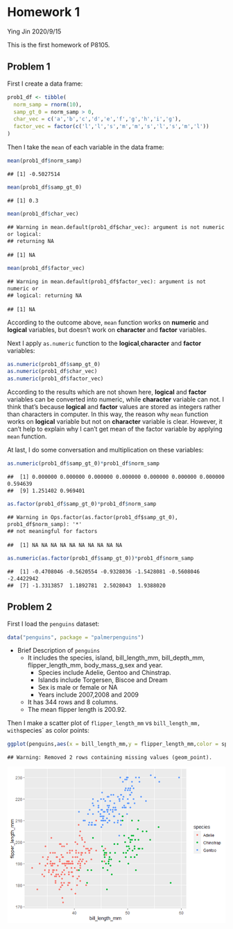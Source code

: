 Homework 1
================
Ying Jin
2020/9/15

This is the first homework of P8105.

## Problem 1

First I create a data frame:

``` r
prob1_df <- tibble(
  norm_samp = rnorm(10),
  samp_gt_0 = norm_samp > 0,
  char_vec = c('a','b','c','d','e','f','g','h','i','g'),
  factor_vec = factor(c('l','l','s','m','m','s','l','s','m','l'))
)
```

Then I take the `mean` of each variable in the data frame:

``` r
mean(prob1_df$norm_samp)
```

    ## [1] -0.5027514

``` r
mean(prob1_df$samp_gt_0)
```

    ## [1] 0.3

``` r
mean(prob1_df$char_vec)
```

    ## Warning in mean.default(prob1_df$char_vec): argument is not numeric or logical:
    ## returning NA

    ## [1] NA

``` r
mean(prob1_df$factor_vec)
```

    ## Warning in mean.default(prob1_df$factor_vec): argument is not numeric or
    ## logical: returning NA

    ## [1] NA

According to the outcome above, `mean` function works on **numeric** and
**logical** variables, but doesn’t work on **character** and **factor**
variables.

Next I apply `as.numeric` function to the **logical**,**character** and
**factor** variables:

``` r
as.numeric(prob1_df$samp_gt_0)
as.numeric(prob1_df$char_vec)
as.numeric(prob1_df$factor_vec)
```

According to the results which are not shown here, **logical** and
**factor** variables can be converted into numeric, while **character**
variable can not. I think that’s because **logical** and **factor**
values are stored as integers rather than characters in computer. In
this way, the reason why `mean` function works on **logical** variable
but not on **character** variable is clear. However, it can’t help to
explain why I can’t get mean of the factor variable by applying `mean`
function.

At last, I do some conversation and multiplication on these variables:

``` r
as.numeric(prob1_df$samp_gt_0)*prob1_df$norm_samp
```

    ##  [1] 0.000000 0.000000 0.000000 0.000000 0.000000 0.000000 0.000000 0.594639
    ##  [9] 1.251402 0.969401

``` r
as.factor(prob1_df$samp_gt_0)*prob1_df$norm_samp
```

    ## Warning in Ops.factor(as.factor(prob1_df$samp_gt_0), prob1_df$norm_samp): '*'
    ## not meaningful for factors

    ##  [1] NA NA NA NA NA NA NA NA NA NA

``` r
as.numeric(as.factor(prob1_df$samp_gt_0))*prob1_df$norm_samp
```

    ##  [1] -0.4708046 -0.5620554 -0.9328036 -1.5428081 -0.5608046 -2.4422942
    ##  [7] -1.3313857  1.1892781  2.5028043  1.9388020

## Problem 2

First I load the `penguins` dataset:

``` r
data("penguins", package = "palmerpenguins")
```

  - Brief Description of `penguins`
      - It includes the species, island, bill\_length\_mm,
        bill\_depth\_mm, flipper\_length\_mm, body\_mass\_g,sex and
        year.
          - Species include Adelie, Gentoo and Chinstrap.
          - Islands include Torgersen, Biscoe and Dream
          - Sex is male or female or NA
          - Years include 2007,2008 and 2009
      - It has 344 rows and 8 columns.
      - The mean flipper length is 200.92.

Then I make a scatter plot of `flipper_length_mm` vs `bill_length_mm,
with`species\` as color points:

``` r
ggplot(penguins,aes(x = bill_length_mm,y = flipper_length_mm,color = species)) + geom_point()
```

    ## Warning: Removed 2 rows containing missing values (geom_point).

![](p8105_hw1_yj2622_files/figure-gfm/unnamed-chunk-1-1.png)<!-- -->
